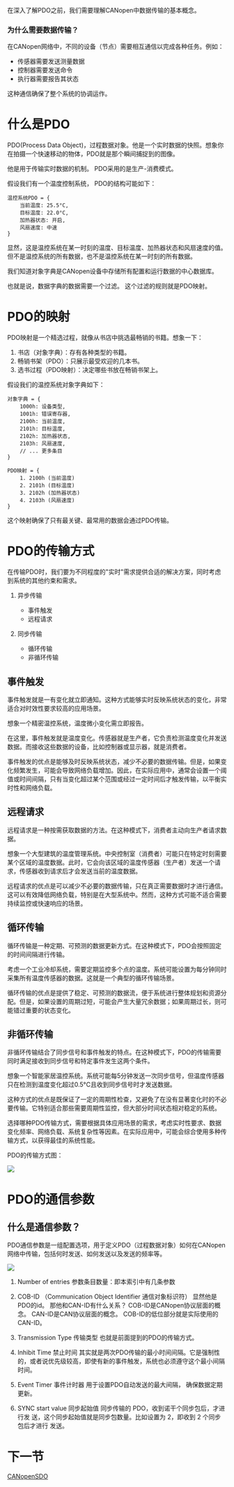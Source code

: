在深入了解PDO之前，我们需要理解CANopen中数据传输的基本概念。

### 为什么需要数据传输？

在CANopen网络中，不同的设备（节点）需要相互通信以完成各种任务。例如：

- 传感器需要发送测量数据
- 控制器需要发送命令
- 执行器需要报告其状态

这种通信确保了整个系统的协调运作。

# 什么是PDO

PDO(Process Data Object)，过程数据对象。他是一个实时数据的快照。想象你在拍摄一个快速移动的物体，PDO就是那个瞬间捕捉到的图像。

他是用于传输实时数据的机制。
PDO采用的是生产-消费模式。

假设我们有一个温度控制系统， PDO的结构可能如下：

```
温控系统PDO = {
    当前温度: 25.5°C,
    目标温度: 22.0°C,
    加热器状态: 开启,
    风扇速度: 中速
}
```

显然，这是温控系统在某一时刻的温度、目标温度、加热器状态和风扇速度的值。
但不是温控系统的所有数据，也不是温控系统在某一时刻的所有数据。

我们知道对象字典是CANopen设备中存储所有配置和运行数据的中心数据库。

也就是说，数据字典的数据需要一个过滤。
这个过滤的规则就是PDO映射。

# PDO的映射

PDO映射是一个精选过程，就像从书店中挑选最畅销的书籍。想象一下：

1. 书店（对象字典）：存有各种类型的书籍。
2. 畅销书架（PDO）：只展示最受欢迎的几本书。
3. 选书过程（PDO映射）：决定哪些书放在畅销书架上。

假设我们的温控系统对象字典如下：

```
对象字典 = {
    1000h: 设备类型,
    1001h: 错误寄存器,
    2100h: 当前温度,
    2101h: 目标温度,
    2102h: 加热器状态,
    2103h: 风扇速度,
    // ... 更多条目
}

PDO映射 = {
    1. 2100h (当前温度)
    2. 2101h (目标温度)
    3. 2102h (加热器状态)
    4. 2103h (风扇速度)
}
```

这个映射确保了只有最关键、最常用的数据会通过PDO传输。

# PDO的传输方式

在传输PDO时，我们要为不同程度的"实时"需求提供合适的解决方案，同时考虑到系统的其他约束和需求。

1. 异步传输
   - 事件触发
   - 远程请求

2. 同步传输
   - 循环传输
   - 非循环传输

## 事件触发

事件触发就是一有变化就立即通知。这种方式能够实时反映系统状态的变化，非常适合对时效性要求较高的应用场景。

想象一个精密温控系统，温度微小变化需立即报告。

在这里，事件触发就是温度变化。传感器就是生产者，它负责检测温度变化并发送数据。而接收这些数据的设备，比如控制器或显示器，就是消费者。

事件触发的优点是能够及时反映系统状态，减少不必要的数据传输。但是，如果变化频繁发生，可能会导致网络负载增加。因此，在实际应用中，通常会设置一个阈值或时间间隔，只有当变化超过某个范围或经过一定时间后才触发传输，以平衡实时性和网络负载。

## 远程请求

远程请求是一种按需获取数据的方法。在这种模式下，消费者主动向生产者请求数据。

想象一个大型建筑的温度管理系统。中央控制室（消费者）可能只在特定时刻需要某个区域的温度数据。此时，它会向该区域的温度传感器（生产者）发送一个请求，传感器收到请求后才会发送当前的温度数据。

远程请求的优点是可以减少不必要的数据传输，只在真正需要数据时才进行通信。这可以有效降低网络负载，特别是在大型系统中。然而，这种方式可能不适合需要持续监控或快速响应的场景。

## 循环传输

循环传输是一种定期、可预测的数据更新方式。在这种模式下，PDO会按照固定的时间间隔进行传输。

考虑一个工业冷却系统，需要定期监控多个点的温度。系统可能设置为每分钟同时采集所有温度传感器的数据。这就是一个典型的循环传输场景。

循环传输的优点是提供了稳定、可预测的数据流，便于系统进行整体规划和资源分配。但是，如果设置的周期过短，可能会产生大量冗余数据；如果周期过长，则可能错过重要的状态变化。

## 非循环传输

非循环传输结合了同步信号和事件触发的特点。在这种模式下，PDO的传输需要同时满足接收到同步信号和特定事件发生这两个条件。

想象一个智能家居温控系统。系统可能每5分钟发送一次同步信号，但温度传感器只在检测到温度变化超过0.5°C且收到同步信号时才发送数据。

这种方式的优点是既保证了一定的周期性检查，又避免了在没有显著变化时的不必要传输。它特别适合那些需要周期性监控，但大部分时间状态相对稳定的系统。

选择哪种PDO传输方式，需要根据具体应用场景的需求，考虑实时性要求、数据变化频率、网络负载、系统复杂性等因素。在实际应用中，可能会综合使用多种传输方式，以获得最佳的系统性能。

PDO的传输方式图：

![](../attachments/Pasted%20image%2020241015142701.png)

# PDO的通信参数

## 什么是通信参数？

PDO通信参数是一组配置选项，用于定义PDO（过程数据对象）如何在CANopen网络中传输，包括何时发送、如何发送以及发送的频率等。

![](../attachments/Pasted%20image%2020241015154110.png)

1. Number of entries 参数条目数量：即本索引中有几条参数

2. COB-ID （Communication Object Identifier 通信对象标识符）
显然他是PDO的id。
那他和CAN-ID有什么关系？
COB-ID是CANopen协议层面的概念。
CAN-ID是CAN协议层面的概念。
COB-ID的低位部分就是实际使用的CAN-ID。

3. Transmission Type 传输类型
也就是前面提到的PDO的传输方式。

4. Inhibit Time 禁止时间
其实就是两次PDO传输的最小时间间隔。它是强制性的，或者说优先级较高，即使有新的事件触发，系统也必须遵守这个最小间隔时间。

5. Event Timer 事件计时器
用于设置PDO自动发送的最大间隔， 确保数据定期更新。

6. SYNC start value 同步起始值
同步传输的 PDO，收到诺干个同步包后，才进行发
送，这个同步起始值就是同步包数量。比如设置为 2，即收到 2 个同步包后才进行
发送。

# 下一节

[CANopenSDO](CANopenSDO.md)